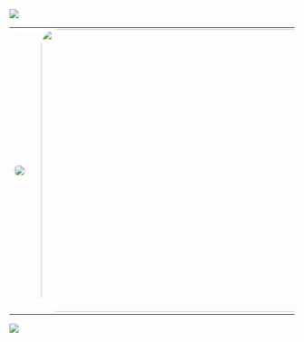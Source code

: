 <img src="https://capsule-render.vercel.app/api?type=waving&color=darkgray&height=150&section=header" />

<table align="center" style="border-collapse: collapse; border: none; border-color: transparent;">
  <tr style="border: none; border-color: transparent;">
    <td style="border: none; border-color: transparent;">
      <img
        src="https://github-readme-stats.vercel.app/api/top-langs/?username=yungxhi&layout=compact&theme=radical&hide_border=true"
        style="border-radius: 30px; max-width: 350px; width: 100%; border: none; border-color: transparent;"
      />
    </td>
    <td style="padding-left: 20px; border: none; border-color: transparent;">
      <a href="https://github.com/devxb/gitanimals" style="border: none; border-color: transparent;">
        <img
          src="https://render.gitanimals.org/guilds/yungxhi/draw"
          style="width: 500px; max-width: 90vw; border-radius: 30px; border: none; border-color: transparent;"
        />
      </a>
    </td>
  </tr>
</table>

<img src="https://capsule-render.vercel.app/api?type=waving&color=darkgray&height=150&section=footer" />

